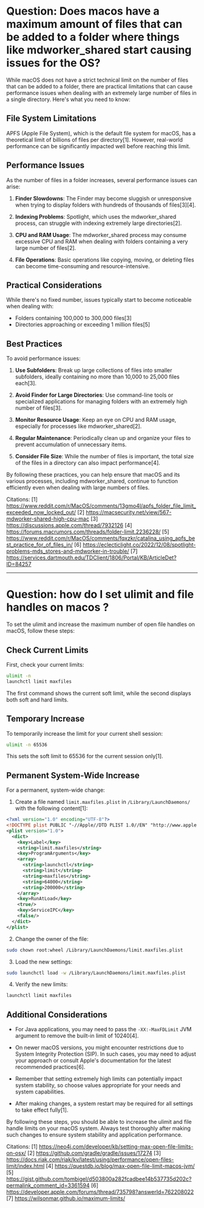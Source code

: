 # Question: Does macos have a maximum amount of files that can be added to a folder where things like mdworker_shared start causing issues for the OS?

While macOS does not have a strict technical limit on the number of files that can be added to a folder, there are practical limitations that can cause performance issues when dealing with an extremely large number of files in a single directory. Here's what you need to know:

## File System Limitations

APFS (Apple File System), which is the default file system for macOS, has a theoretical limit of billions of files per directory[1]. However, real-world performance can be significantly impacted well before reaching this limit.

## Performance Issues

As the number of files in a folder increases, several performance issues can arise:

1. **Finder Slowdowns**: The Finder may become sluggish or unresponsive when trying to display folders with hundreds of thousands of files[3][4].

2. **Indexing Problems**: Spotlight, which uses the mdworker_shared process, can struggle with indexing extremely large directories[2].

3. **CPU and RAM Usage**: The mdworker_shared process may consume excessive CPU and RAM when dealing with folders containing a very large number of files[2].

4. **File Operations**: Basic operations like copying, moving, or deleting files can become time-consuming and resource-intensive.

## Practical Considerations

While there's no fixed number, issues typically start to become noticeable when dealing with:

- Folders containing 100,000 to 300,000 files[3]
- Directories approaching or exceeding 1 million files[5]

## Best Practices

To avoid performance issues:

1. **Use Subfolders**: Break up large collections of files into smaller subfolders, ideally containing no more than 10,000 to 25,000 files each[3].

2. **Avoid Finder for Large Directories**: Use command-line tools or specialized applications for managing folders with an extremely high number of files[3].

3. **Monitor Resource Usage**: Keep an eye on CPU and RAM usage, especially for processes like mdworker_shared[2].

4. **Regular Maintenance**: Periodically clean up and organize your files to prevent accumulation of unnecessary items.

5. **Consider File Size**: While the number of files is important, the total size of the files in a directory can also impact performance[4].

By following these practices, you can help ensure that macOS and its various processes, including mdworker_shared, continue to function efficiently even when dealing with large numbers of files.

Citations:
[1] https://www.reddit.com/r/MacOS/comments/13gmo4l/apfs_folder_file_limit_exceeded_now_locked_out/
[2] https://macsecurity.net/view/567-mdworker-shared-high-cpu-mac
[3] https://discussions.apple.com/thread/7932126
[4] https://forums.macrumors.com/threads/folder-limit.2236228/
[5] https://www.reddit.com/r/MacOS/comments/fqxzkr/catalina_using_apfs_best_practice_for_of_files_in/
[6] https://eclecticlight.co/2022/12/08/spotlight-problems-mds_stores-and-mdworker-in-trouble/
[7] https://services.dartmouth.edu/TDClient/1806/Portal/KB/ArticleDet?ID=84257

---

# Question: how do I set ulimit and file handles on macos ?

To set the ulimit and increase the maximum number of open file handles on macOS, follow these steps:

## Check Current Limits

First, check your current limits:

```bash
ulimit -n
launchctl limit maxfiles
```

The first command shows the current soft limit, while the second displays both soft and hard limits.

## Temporary Increase

To temporarily increase the limit for your current shell session:

```bash
ulimit -n 65536
```

This sets the soft limit to 65536 for the current session only[1].

## Permanent System-Wide Increase

For a permanent, system-wide change:

1. Create a file named `limit.maxfiles.plist` in `/Library/LaunchDaemons/` with the following content[1]:

```xml
<?xml version="1.0" encoding="UTF-8"?>
<!DOCTYPE plist PUBLIC "-//Apple//DTD PLIST 1.0//EN" "http://www.apple.com/DTDs/PropertyList-1.0.dtd">
<plist version="1.0">
  <dict>
    <key>Label</key>
    <string>limit.maxfiles</string>
    <key>ProgramArguments</key>
    <array>
      <string>launchctl</string>
      <string>limit</string>
      <string>maxfiles</string>
      <string>64000</string>
      <string>200000</string>
    </array>
    <key>RunAtLoad</key>
    <true/>
    <key>ServiceIPC</key>
    <false/>
  </dict>
</plist>
```

2. Change the owner of the file:

```bash
sudo chown root:wheel /Library/LaunchDaemons/limit.maxfiles.plist
```

3. Load the new settings:

```bash
sudo launchctl load -w /Library/LaunchDaemons/limit.maxfiles.plist
```

4. Verify the new limits:

```bash
launchctl limit maxfiles
```

## Additional Considerations

- For Java applications, you may need to pass the `-XX:-MaxFDLimit` JVM argument to remove the built-in limit of 10240[4].

- On newer macOS versions, you might encounter restrictions due to System Integrity Protection (SIP). In such cases, you may need to adjust your approach or consult Apple's documentation for the latest recommended practices[6].

- Remember that setting extremely high limits can potentially impact system stability, so choose values appropriate for your needs and system capabilities.

- After making changes, a system restart may be required for all settings to take effect fully[1].

By following these steps, you should be able to increase the ulimit and file handle limits on your macOS system. Always test thoroughly after making such changes to ensure system stability and application performance.

Citations:
[1] https://neo4j.com/developer/kb/setting-max-open-file-limits-on-osx/
[2] https://github.com/gradle/gradle/issues/17274
[3] https://docs.riak.com/riak/kv/latest/using/performance/open-files-limit/index.html
[4] https://questdb.io/blog/max-open-file-limit-macos-jvm/
[5] https://gist.github.com/tombigel/d503800a282fcadbee14b537735d202c?permalink_comment_id=3361594
[6] https://developer.apple.com/forums/thread/735798?answerId=762208022
[7] https://wilsonmar.github.io/maximum-limits/
